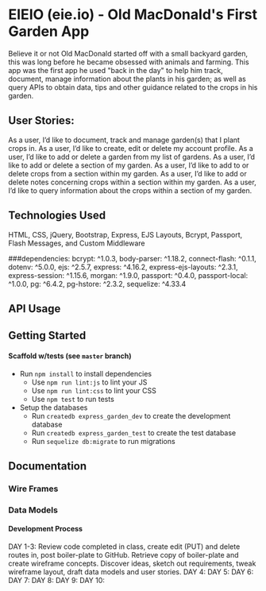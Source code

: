 # EIEIO (eie.io) - Old MacDonald's First Garden App

Believe it or not Old MacDonald started off with a small backyard garden, this was long before he became
obsessed with animals and farming.  This app was the first app he used "back in the day" to help
him track, document, manage information about the plants in his garden; as well as query APIs to
obtain data, tips and other guidance related to the crops in his garden.

## User Stories:
As a user, I’d like to document, track and manage garden(s) that I plant crops in.
As a user, I’d like to create, edit or delete my account profile.
As a user, I’d like to add or delete a garden from my list of gardens.
As a user, I’d like to add or delete a section of my garden.
As a user, I’d like to add to or delete crops from a section within my garden.
As a user, I’d like to add or delete notes concerning crops within a section within my garden.
As a user, I’d like to query information about the crops within a section of my garden.

## Technologies Used
HTML, CSS, jQuery, Bootstrap,
Express, EJS Layouts, Bcrypt, Passport,
Flash Messages, and Custom Middleware

###dependencies:
  bcrypt: ^1.0.3,
  body-parser: ^1.18.2,
  connect-flash: ^0.1.1,
  dotenv: ^5.0.0,
  ejs: ^2.5.7,
  express: ^4.16.2,
  express-ejs-layouts: ^2.3.1,
  express-session: ^1.15.6,
  morgan: ^1.9.0,
  passport: ^0.4.0,
  passport-local: ^1.0.0,
  pg: ^6.4.2,
  pg-hstore: ^2.3.2,
  sequelize: ^4.33.4

## API Usage


## Getting Started

#### Scaffold w/tests (see `master` branch)

* Run `npm install` to install dependencies
  * Use `npm run lint:js` to lint your JS
  * Use `npm run lint:css` to lint your CSS
  * Use `npm test` to run tests
* Setup the databases
  * Run `createdb express_garden_dev` to create the development database
  * Run `createdb express_garden_test` to create the test database
  * Run `sequelize db:migrate` to run migrations

## Documentation

### Wire Frames

### Data Models

#### Development Process
DAY 1-3: Review code completed in class, create edit (PUT) and delete routes in, post boiler-plate to GitHub. Retrieve copy of boiler-plate and create wireframe concepts.  Discover ideas, sketch out requirements, tweak wireframe layout, draft data models and user stories.
DAY 4:
DAY 5:
DAY 6:
DAY 7:
DAY 8:
DAY 9:
DAY 10:
